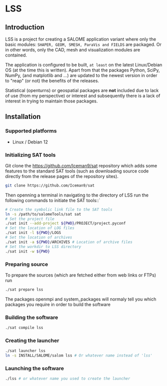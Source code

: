 # LSS

## Introduction

LSS is a project for creating a SALOME application variant where only the basic
modules: ``SHAPER, GEOM, SMESH, ParaVis and FIELDS`` are packaged. Or in other
words, only the CAD, mesh and visualization modules are contained.

The application is configured to be built, ``at least`` on the latest
Linux/Debian OS (at the time this is written). Apart from that the packages
Python, SciPy, NumPy, (and matplotlib and ...) are updated to the newest
version in order to "reap" (or not) the benefits of the releases.

Statistical (openturns) or geospatial packages are **not** included due to
lack of use (from my perspective) or interest and subsequently there is a lack
of interest in trying to maintain those packages.

## Installation

### Supported platforms

 - Linux / Debian 12

### Initializing SAT tools

Git clone the https://github.com/Iceman9/sat repository which adds some
features to the standard SAT tools (such as downloading source code directly
from the release pages of the repository sites).

```bash
git clone https://github.com/Iceman9/sat
```

Then openning a terminal in navigating to the directory of LSS run the
following commands to initiate the SAT tools::`


```bash
# Create the symbolic link file to the SAT tools
ln -s /path/to/salomeTools/sat sat
# Set the project file
./sat init --add-project ${PWD}/PROJECT/project.pyconf
# Set the location of LOG files
./sat init -l ${PWD}/LOGS
# Set the location of archives
./sat init -a ${PWD}/ARCHIVES # Location of archive files
# Set the workdir to LSS directory
./sat init -w ${PWD}
```

### Preparing source

To prepare the sources (which are fetched either from web links
or FTPs) run

```bash
./sat prepare lss
```

The packages openmpi and system_packages will normaly tell you which packages
you require in order to build the software


### Building the software


```bash
./sat compile lss
```

### Creating the launcher

```bash
./sat launcher lss
ln -s INSTALL/SALOME/salom lss # Or whatever name instead of 'lss'
```

### Launching the software

```bash
./lss # or whatever name you used to create the launcher
```